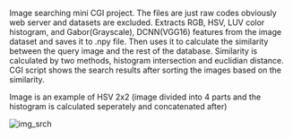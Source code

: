 Image searching mini CGI project.
The files are just raw codes obviously web server and datasets are excluded.
Extracts RGB, HSV, LUV color histogram, and Gabor(Grayscale), DCNN(VGG16) features from the image dataset and saves it to .npy file.
Then uses it to calculate the similarity between the query image and the rest of the database.
Similarity is calculated by two methods, histogram intersection and euclidian distance.
CGI script shows the search results after sorting the images based on the similarity.


Image is an example of HSV 2x2 (image divided into 4 parts and the histogram is calculated seperately and concatenated after)

![img_srch](https://github.com/sukhbat112/pythonCGI-using-feature-extraction/assets/68054312/7cee9fa9-c242-4d17-8b3b-cf324cf0b05e)
